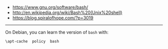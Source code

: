   - https://www.gnu.org/software/bash/
  - http://en.wikipedia.org/wiki/Bash%20(Unix%20shell)
  - https://blog.spiralofhope.com/?p=3019

----

On Debian, you can learn the version of `bash` with:

`\apt-cache  policy  bash`
